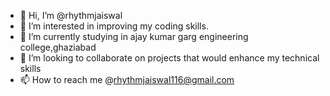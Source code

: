 - 👋 Hi, I’m @rhythmjaiswal
- 👀 I’m interested in improving my coding skills.
- 🌱 I’m currently studying in ajay kumar garg engineering college,ghaziabad
- 💞️ I’m looking to collaborate on projects that would enhance my technical skills
- 📫 How to reach me @rhythmjaiswal116@gmail.com

<!---
rhythm404/rhythm404 is a ✨ special ✨ repository because its `README.md` (this file) appears on your GitHub profile.
You can click the Preview link to take a look at your changes.
--->
